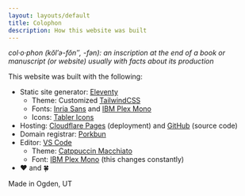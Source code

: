 ```yaml
---
layout: layouts/default
title: Colophon
description: How this website was built
---
```


*col·​o·​phon (kŏl′ə-fŏn″, -fən): an inscription at the end of a book or manuscript (or website) usually with facts about its production*

This website was built with the following:

* Static site generator: [Eleventy](https://www.11ty.dev)
  * Theme: Customized [TailwindCSS](https://www.tailwindcss.com)
  * Fonts: [Inria Sans](https://fonts.google.com/specimen/Inria+Sans) and [IBM Plex Mono](https://fonts.google.com/specimen/IBM+Plex+Mono)
  * Icons: [Tabler Icons](https://tabler.io/icons)
* Hosting: [Cloudflare Pages](https://pages.cloudflare.com/) (deployment) and [GitHub](https://github.com/sphars/spencerharston.com) (source code)
* Domain registrar: [Porkbun](https://porkbun.com)
* Editor: [VS Code](https://code.visualstudio.com) 
  * Theme: [Catppuccin Macchiato](https://marketplace.visualstudio.com/items?itemName=Catppuccin.catppuccin-vsc)
  * Font: [IBM Plex Mono](https://fonts.google.com/specimen/IBM+Plex+Mono) (this changes constantly)
* ❤ and 🍀

Made in Ogden, UT